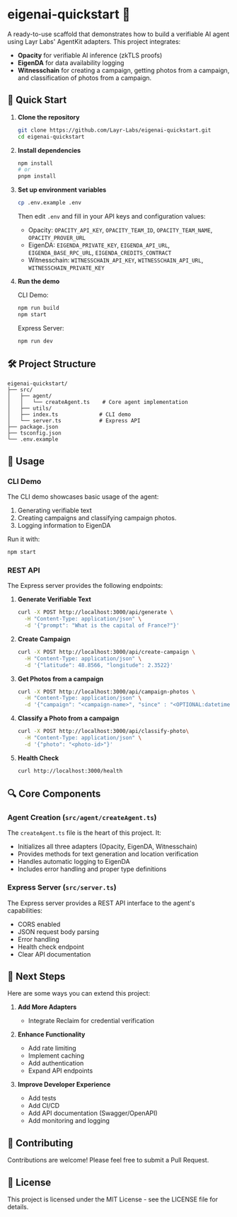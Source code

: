 # eigenai-quickstart 🤖

A ready-to-use scaffold that demonstrates how to build a verifiable AI agent using Layr Labs' AgentKit adapters. This project integrates:

- **Opacity** for verifiable AI inference (zkTLS proofs)
- **EigenDA** for data availability logging
- **Witnesschain** for creating a campaign, getting photos from a campaign, and classification of photos from a campaign.

## 🚀 Quick Start

1. **Clone the repository**
   ```bash
   git clone https://github.com/Layr-Labs/eigenai-quickstart.git
   cd eigenai-quickstart
   ```

2. **Install dependencies**
   ```bash
   npm install
   # or
   pnpm install
   ```

3. **Set up environment variables**
   ```bash
   cp .env.example .env
   ```
   Then edit `.env` and fill in your API keys and configuration values:
   - Opacity: `OPACITY_API_KEY`, `OPACITY_TEAM_ID`, `OPACITY_TEAM_NAME`, `OPACITY_PROVER_URL`
   - EigenDA: `EIGENDA_PRIVATE_KEY`, `EIGENDA_API_URL`, `EIGENDA_BASE_RPC_URL`, `EIGENDA_CREDITS_CONTRACT`
   - Witnesschain: `WITNESSCHAIN_API_KEY`, `WITNESSCHAIN_API_URL`, `WITNESSCHAIN_PRIVATE_KEY`

4. **Run the demo**

   CLI Demo:
   ```bash
   npm run build
   npm start
   ```

   Express Server:
   ```bash
   npm run dev
   ```

## 🛠 Project Structure

```
eigenai-quickstart/
├── src/
│   ├── agent/
│   │   └── createAgent.ts    # Core agent implementation
│   ├── utils/
│   ├── index.ts             # CLI demo
│   └── server.ts            # Express API
├── package.json
├── tsconfig.json
└── .env.example
```

## 🔧 Usage

### CLI Demo

The CLI demo showcases basic usage of the agent:
1. Generating verifiable text
2. Creating campaigns and classifying campaign photos.
3. Logging information to EigenDA

Run it with:
```bash
npm start
```

### REST API

The Express server provides the following endpoints:

1. **Generate Verifiable Text**
   ```bash
   curl -X POST http://localhost:3000/api/generate \
     -H "Content-Type: application/json" \
     -d '{"prompt": "What is the capital of France?"}'
   ```

2. **Create Campaign**
   ```bash
   curl -X POST http://localhost:3000/api/create-campaign \
     -H "Content-Type: application/json" \
     -d '{"latitude": 48.8566, "longitude": 2.3522}'
   ```

3. **Get Photos from a campaign**
   ```bash
   curl -X POST http://localhost:3000/api/campaign-photos \
     -H "Content-Type: application/json" \
     -d '{"campaign": "<campaign-name>", "since" : "<OPTIONAL:datetime-in-iso-format>"}'
   ```

3. **Classify a Photo from a campaign**
   ```bash
   curl -X POST http://localhost:3000/api/classify-photo\
     -H "Content-Type: application/json" \
     -d '{"photo": "<photo-id>"}'
   ```

4. **Health Check**
   ```bash
   curl http://localhost:3000/health
   ```

## 🔍 Core Components

### Agent Creation (`src/agent/createAgent.ts`)

The `createAgent.ts` file is the heart of this project. It:
- Initializes all three adapters (Opacity, EigenDA, Witnesschain)
- Provides methods for text generation and location verification
- Handles automatic logging to EigenDA
- Includes error handling and proper type definitions

### Express Server (`src/server.ts`)

The Express server provides a REST API interface to the agent's capabilities:
- CORS enabled
- JSON request body parsing
- Error handling
- Health check endpoint
- Clear API documentation

## 📝 Next Steps

Here are some ways you can extend this project:

1. **Add More Adapters**
   - Integrate Reclaim for credential verification

2. **Enhance Functionality**
   - Add rate limiting
   - Implement caching
   - Add authentication
   - Expand API endpoints

3. **Improve Developer Experience**
   - Add tests
   - Add CI/CD
   - Add API documentation (Swagger/OpenAPI)
   - Add monitoring and logging

## 🤝 Contributing

Contributions are welcome! Please feel free to submit a Pull Request.

## 📄 License

This project is licensed under the MIT License - see the LICENSE file for details.
